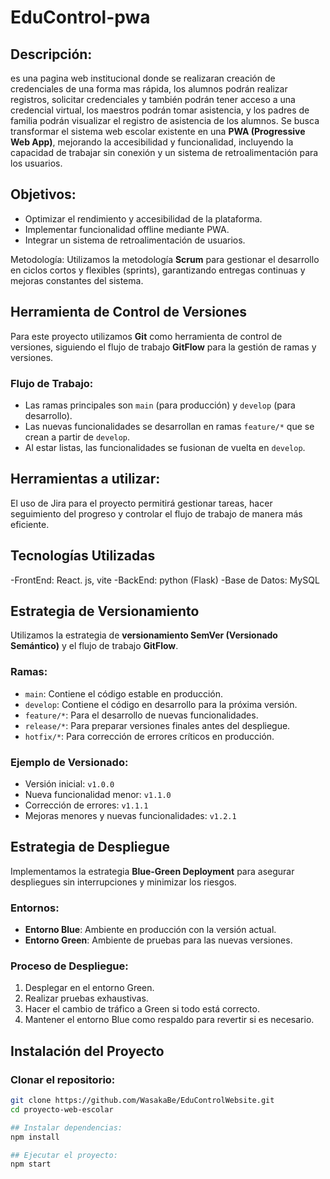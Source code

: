 # EduControl-pwa

## Descripción: 
es una pagina web institucional donde se realizaran creación de credenciales de una forma mas rápida, los alumnos podrán realizar registros, solicitar credenciales y también podrán tener acceso a una credencial virtual, los maestros podrán tomar asistencia, y los padres de familia podrán visualizar el registro de asistencia de los alumnos. Se busca transformar el sistema web escolar existente en una **PWA (Progressive Web App)**, mejorando la accesibilidad y funcionalidad, incluyendo la capacidad de trabajar sin conexión y un sistema de retroalimentación para los usuarios.

## Objetivos:
- Optimizar el rendimiento y accesibilidad de la plataforma.
- Implementar funcionalidad offline mediante PWA.
- Integrar un sistema de retroalimentación de usuarios.

Metodología: 
Utilizamos la metodología **Scrum** para gestionar el desarrollo en ciclos cortos y flexibles (sprints), garantizando entregas continuas y mejoras constantes del sistema.

## Herramienta de Control de Versiones

Para este proyecto utilizamos **Git** como herramienta de control de versiones, siguiendo el flujo de trabajo **GitFlow** para la gestión de ramas y versiones.

### Flujo de Trabajo:

- Las ramas principales son `main` (para producción) y `develop` (para desarrollo).
- Las nuevas funcionalidades se desarrollan en ramas `feature/*` que se crean a partir de `develop`.
- Al estar listas, las funcionalidades se fusionan de vuelta en `develop`.

## Herramientas a utilizar:
El uso de Jira para el proyecto permitirá gestionar tareas, hacer seguimiento del progreso y controlar el flujo de trabajo de manera más eficiente. 

## Tecnologías Utilizadas
-FrontEnd: React. js, vite
-BackEnd: python (Flask)
-Base de Datos: MySQL

 ## Estrategia de Versionamiento

Utilizamos la estrategia de **versionamiento SemVer (Versionado Semántico)** y el flujo de trabajo **GitFlow**.

### Ramas:
- `main`: Contiene el código estable en producción.
- `develop`: Contiene el código en desarrollo para la próxima versión.
- `feature/*`: Para el desarrollo de nuevas funcionalidades.
- `release/*`: Para preparar versiones finales antes del despliegue.
- `hotfix/*`: Para corrección de errores críticos en producción.

### Ejemplo de Versionado:
- Versión inicial: `v1.0.0`
- Nueva funcionalidad menor: `v1.1.0`
- Corrección de errores: `v1.1.1`
- Mejoras menores y nuevas funcionalidades: `v1.2.1`

## Estrategia de Despliegue

Implementamos la estrategia **Blue-Green Deployment** para asegurar despliegues sin interrupciones y minimizar los riesgos.

### Entornos:
- **Entorno Blue**: Ambiente en producción con la versión actual.
- **Entorno Green**: Ambiente de pruebas para las nuevas versiones.

### Proceso de Despliegue:
1. Desplegar en el entorno Green.
2. Realizar pruebas exhaustivas.
3. Hacer el cambio de tráfico a Green si todo está correcto.
4. Mantener el entorno Blue como respaldo para revertir si es necesario.

## Instalación del Proyecto

### Clonar el repositorio:
```bash
git clone https://github.com/WasakaBe/EduControlWebsite.git
cd proyecto-web-escolar

## Instalar dependencias:
npm install

## Ejecutar el proyecto:
npm start